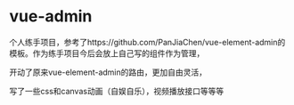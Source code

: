 # vue-admin
个人练手项目，参考了https://github.com/PanJiaChen/vue-element-admin的模板。作为练手项目今后会放上自己写的组件作为管理，

开动了原来vue-element-admin的路由，更加自由灵活，

写了一些css和canvas动画（自娱自乐），视频播放接口等等等

